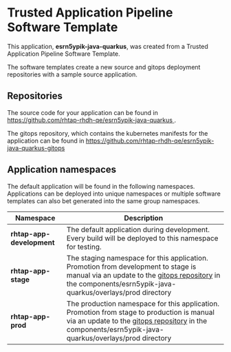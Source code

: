 # Trusted Application Pipeline Software Template

This application, **esrn5ypik-java-quarkus**, was created from a Trusted Application Pipeline Software Template.

The software templates create a new source and gitops deployment repositories with a sample source application. 

## Repositories

The source code for your application can be found in [https://github.com/rhtap-rhdh-qe/esrn5ypik-java-quarkus ](https://github.com/rhtap-rhdh-qe/esrn5ypik-java-quarkus ).
 
The gitops repository, which contains the kubernetes manifests for the application can be found in 
[https://github.com/rhtap-rhdh-qe/esrn5ypik-java-quarkus-gitops ](https://github.com/rhtap-rhdh-qe/esrn5ypik-java-quarkus-gitops ) 

## Application namespaces 

The default application will be found in the following namespaces. Applications can be deployed into unique namespaces or multiple software templates can also bet generated into the same group namespaces.  

|  Namespace   |  Description   |  
| -------- | -------- |   
| **rhtap-app-development** | The default application during development. Every build will be deployed to this namespace for testing. | 
| **rhtap-app-stage** | The staging namespace for this application. Promotion from development to stage is manual via an update to the [gitops repository](https://github.com/rhtap-rhdh-qe/esrn5ypik-java-quarkus-gitops ) in the components/esrn5ypik-java-quarkus/overlays/prod directory |  
| **rhtap-app-prod** | The production namespace for this application. Promotion from stage to production is manual via an update to the [gitops repository](https://github.com/rhtap-rhdh-qe/esrn5ypik-java-quarkus-gitops ) in the components/esrn5ypik-java-quarkus/overlays/prod directory | 